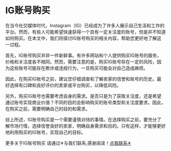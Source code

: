 # IG账号购买

在当今社交媒体时代，Instagram（IG）已经成为了许多人展示自己生活和工作的平台。然而，有些人可能希望快速获得一个具有一定关注度的账号，但是并不知道如何购买。在本文中，我们将探讨IG账号购买的相关内容，帮助您更好地了解这一过程。

首先，IG账号购买并非一件新鲜事。有许多网站和个人提供购买IG账号的服务，价格和关注度各不相同。然而，需要注意的是，购买IG账号存在一定的风险，因为这些账号可能存在欺诈或违规行为，一旦购买可能会对自己造成麻烦。

因此，在购买IG账号之前，建议您仔细调查和了解卖家的信誉和账号的历史。最好选择有口碑和良好评价的卖家或平台购买，以降低风险。

另外，购买IG账号也需要考虑自身的需求。是否只是为了获取关注度，还是希望通过账号实现商业价值？不同的目的会影响购买的账号类型和关注度要求。因此，在购买之前，需要明确自己的目的和需求。

综上所述，IG账号购买是一个需要谨慎对待的事情。在选择购买之前，要充分了解市场行情，选择信誉良好的卖家，明确自身需求和目的。只有这样，才能够更好地利用购买的IG账号，实现自己的目标。

更多关于IG账号购买 请通过✈与我们联系,感谢阅读！[点我联系✈](https://qa.G208.com)